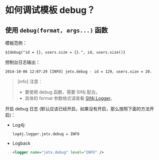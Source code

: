 如何调试模板 debug？
==============================


使用 `debug(format, args...)` 函数
--------------------------------------

模板范例：

```
${debug("id = {}, users.size = {}.", id, users.size()}
```

控制台日志输出：

```
2014-10-06 12:07:29 [INFO] jetx.debug - id = 129, users.size = 20.
```

> [info] 注意：
> * 要使用 debug 函数，需要 Slf4j 配合。
> * 具体的 format 参数格式请查看 [Slf4j Logger](http://www.slf4j.org/apidocs/org/slf4j/Logger.html)。


开启 debug 日志 (默认应该已经开启，如果没有开启，那么按照下面的方法开启)：

* Log4j: 
    
    ```
    log4j.logger.jetx.debug = INFO
    ```

* Logback

    ```xml
    <logger name="jetx.debug" level="INFO" />
    ```


